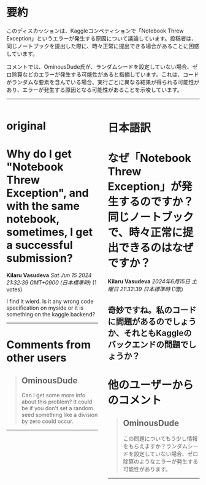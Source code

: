 # 要約 
このディスカッションは、Kaggleコンペティションで「Notebook Threw Exception」というエラーが発生する原因について議論しています。投稿者は、同じノートブックを提出した際に、時々正常に提出できる場合があることに困惑しています。

コメントでは、OminousDude氏が、ランダムシードを設定していない場合、ゼロ除算などのエラーが発生する可能性があると指摘しています。これは、コードがランダムな要素を含んでいる場合、実行ごとに異なる結果が得られる可能性があり、エラーが発生する原因となる可能性があることを示唆しています。 


---


<style>
.column-left{
  float: left;
  width: 47.5%;
  text-align: left;
}
.column-right{
  float: right;
  width: 47.5%;
  text-align: left;
}
.column-one{
  float: left;
  width: 100%;
  text-align: left;
}
</style>


<div class="column-left">

# original

# Why do I get "Notebook Threw Exception", and with the same notebook, sometimes, I get a successful submission?

**Kilaru Vasudeva** *Sat Jun 15 2024 21:32:39 GMT+0900 (日本標準時)* (1 votes)

I find it wierd. Is it any wrong code specification on myside or it is something on the kaggle backend?



---

 # Comments from other users

> ## OminousDude
> 
> Can I get some more info about this problem? It could be if you don't set a random seed something like a division by zero could occur.
> 
> 
> 


---



</div>
<div class="column-right">

# 日本語訳

# なぜ「Notebook Threw Exception」が発生するのですか？同じノートブックで、時々正常に提出できるのはなぜですか？
**Kilaru Vasudeva** *2024年6月15日 土曜日 21:32:39 日本標準時* (1票)

奇妙ですね。私のコードに問題があるのでしょうか、それともKaggleのバックエンドの問題でしょうか？
---
# 他のユーザーからのコメント
> ## OminousDude
> 
> この問題についてもう少し情報をもらえますか？ランダムシードを設定していない場合、ゼロ除算のようなエラーが発生する可能性があります。
> 
> 
> 
--- 



</div>